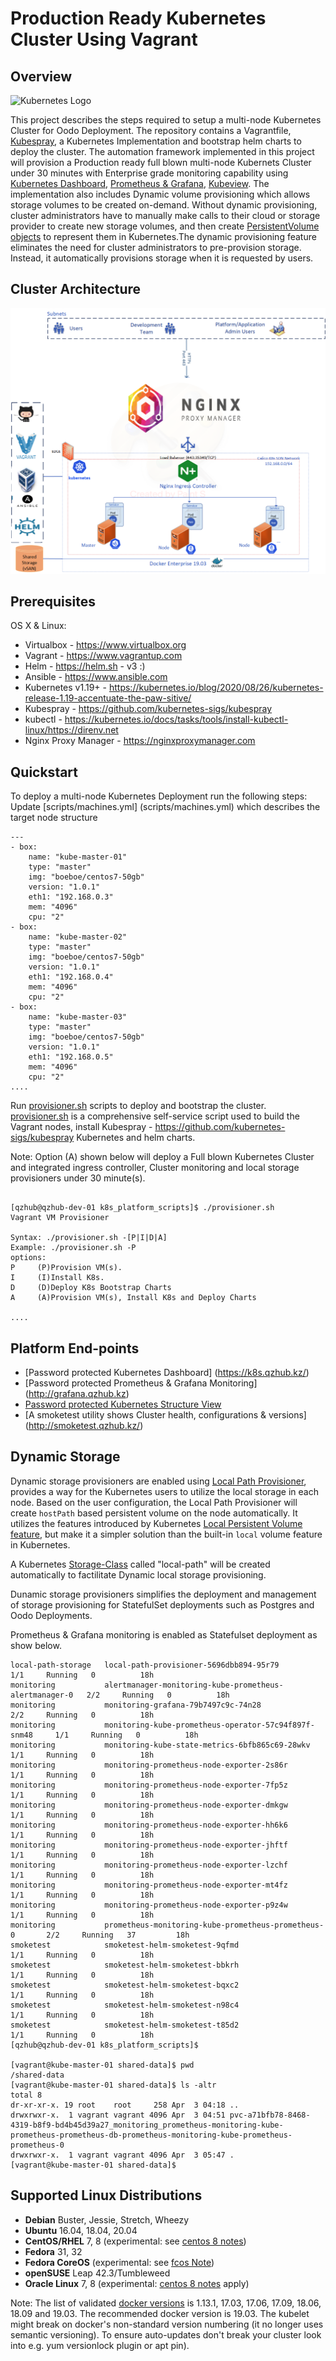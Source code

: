 # Production Ready Kubernetes Cluster Using Vagrant

## Overview
![Kubernetes Logo](https://raw.githubusercontent.com/kubernetes-sigs/kubespray/master/docs/img/kubernetes-logo.png)

This project describes the steps required to setup a multi-node Kubernetes Cluster for Oodo Deployment.
The repository contains a Vagrantfile, [Kubespray](https://github.com/kubernetes-sigs/kubespray), a Kubernetes Implementation and bootstrap helm charts to deploy the cluster. The automation framework implemented in this project will provision a Production ready full blown multi-node Kubernets Cluster under 30 minutes with Enterprise grade monitoring capability using [Kubernetes Dashboard](https://kubernetes.io/docs/tasks/access-application-cluster/web-ui-dashboard/), [Prometheus & Grafana](https://grafana.com/grafana/dashboards/315), [Kubeview](https://github.com/benc-uk/kubeview).
The implementation also includes Dynamic volume provisioning which allows storage volumes to be created on-demand. Without dynamic provisioning, cluster administrators have to manually make calls to their cloud or storage provider to create new storage volumes, and then create [PersistentVolume objects](https://kubernetes.io/docs/concepts/storage/persistent-volumes/) to represent them in Kubernetes.The dynamic provisioning feature eliminates the need for cluster administrators to pre-provision storage. Instead, it automatically provisions storage when it is requested by users. 


## Cluster Architecture

![Scheme](logo/K8s-Dev-Architecture.png)

## Prerequisites
OS X & Linux:

- Virtualbox - https://www.virtualbox.org
- Vagrant - https://www.vagrantup.com
- Helm - https://helm.sh - v3 :)
- Ansible - https://www.ansible.com 
- Kubernetes v1.19+ - https://kubernetes.io/blog/2020/08/26/kubernetes-release-1.19-accentuate-the-paw-sitive/
- Kubespray - https://github.com/kubernetes-sigs/kubespray
- kubectl - https://kubernetes.io/docs/tasks/tools/install-kubectl-linux/https://direnv.net
- Nginx Proxy Manager - https://nginxproxymanager.com
## Quickstart

To deploy a multi-node Kubernetes Deployment run the following steps:
Update [scripts/machines.yml] (scripts/machines.yml) which describes the target node structure
```ShellSession
---
- box:
    name: "kube-master-01"
    type: "master"
    img: "boeboe/centos7-50gb"
    version: "1.0.1"
    eth1: "192.168.0.3"
    mem: "4096"
    cpu: "2"
- box:
    name: "kube-master-02"
    type: "master"
    img: "boeboe/centos7-50gb"
    version: "1.0.1"
    eth1: "192.168.0.4"
    mem: "4096"
    cpu: "2"
- box:
    name: "kube-master-03"
    type: "master"
    img: "boeboe/centos7-50gb"
    version: "1.0.1"
    eth1: "192.168.0.5"
    mem: "4096"
    cpu: "2"
....   
```
Run [provisioner.sh](provisioner.sh) scripts to deploy and bootstrap the cluster. [provisioner.sh](provisioner.sh) is a comprehensive self-service script used to build the Vagrant nodes, install Kubespray - https://github.com/kubernetes-sigs/kubespray  Kubernetes and helm charts.

Note: Option (A) shown below will deploy a Full blown Kubernetes Cluster and integrated ingress controller, Cluster monitoring and local storage provisioners under 30 minute(s).

```ShellSession

[qzhub@qzhub-dev-01 k8s_platform_scripts]$ ./provisioner.sh 
Vagrant VM Provisioner

Syntax: ./provisioner.sh -[P|I|D|A]
Example: ./provisioner.sh -P
options:
P     (P)Provision VM(s).
I     (I)Install K8s.
D     (D)Deploy K8s Bootstrap Charts 
A     (A)Provision VM(s), Install K8s and Deploy Charts

....   
```

## Platform End-points
- [Password protected Kubernetes Dashboard] (https://k8s.qzhub.kz/)
- [Password protected Prometheus & Grafana Monitoring] (http://grafana.qzhub.kz)
- [Password protected Kubernetes Structure View](http://kubeview.qzhub.kz/)
- [A smoketest utility shows Cluster health, configurations & versions] (http://smoketest.qzhub.kz/)

## Dynamic Storage

Dynamic storage provisioners are enabled using [Local Path Provisioner](https://github.com/assign101/local-provisioner/blob/master/README.md_), provides a way for the Kubernetes users to utilize the local storage in each node. Based on the user configuration, the Local Path Provisioner will create `hostPath` based persistent volume on the node automatically. It utilizes the features introduced by Kubernetes [Local Persistent Volume feature](https://kubernetes.io/blog/2018/04/13/local-persistent-volumes-beta/), but make it a simpler solution than the built-in `local` volume feature in Kubernetes.

A Kubernetes [Storage-Class](https://kubernetes.io/docs/concepts/storage/storage-classes/) called "local-path" will be created automatically to factilitate Dynamic local storage provisioning.

Dunamic storage provisioners simplifies the deployment and management of storage provisioning for StatefulSet deployments such as Postgres and Oodo Deployments.

Prometheus & Grafana monitoring is enabled as Statefulset deployment as show below.

```ShellSession
local-path-storage   local-path-provisioner-5696dbb894-95r79                  1/1     Running   0          18h
monitoring           alertmanager-monitoring-kube-prometheus-alertmanager-0   2/2     Running   0          18h
monitoring           monitoring-grafana-79b7497c9c-74n28                      2/2     Running   0          18h
monitoring           monitoring-kube-prometheus-operator-57c94f897f-snm48     1/1     Running   0          18h
monitoring           monitoring-kube-state-metrics-6bfb865c69-28wkv           1/1     Running   0          18h
monitoring           monitoring-prometheus-node-exporter-2s86r                1/1     Running   0          18h
monitoring           monitoring-prometheus-node-exporter-7fp5z                1/1     Running   0          18h
monitoring           monitoring-prometheus-node-exporter-dmkgw                1/1     Running   0          18h
monitoring           monitoring-prometheus-node-exporter-hh6k6                1/1     Running   0          18h
monitoring           monitoring-prometheus-node-exporter-jhftf                1/1     Running   0          18h
monitoring           monitoring-prometheus-node-exporter-lzchf                1/1     Running   0          18h
monitoring           monitoring-prometheus-node-exporter-mt4fz                1/1     Running   0          18h
monitoring           monitoring-prometheus-node-exporter-p9z4w                1/1     Running   0          18h
monitoring           prometheus-monitoring-kube-prometheus-prometheus-0       2/2     Running   37         18h
smoketest            smoketest-helm-smoketest-9qfmd                           1/1     Running   0          18h
smoketest            smoketest-helm-smoketest-bbkrh                           1/1     Running   0          18h
smoketest            smoketest-helm-smoketest-bqxc2                           1/1     Running   0          18h
smoketest            smoketest-helm-smoketest-n98c4                           1/1     Running   0          18h
smoketest            smoketest-helm-smoketest-t85d2                           1/1     Running   0          18h
[qzhub@qzhub-dev-01 k8s_platform_scripts]$ 

[vagrant@kube-master-01 shared-data]$ pwd
/shared-data
[vagrant@kube-master-01 shared-data]$ ls -altr
total 8
dr-xr-xr-x. 19 root    root     258 Apr  3 04:18 ..
drwxrwxr-x.  1 vagrant vagrant 4096 Apr  3 04:51 pvc-a71bfb78-8468-4319-b8f9-bd4b45d39a27_monitoring_prometheus-monitoring-kube-prometheus-prometheus-db-prometheus-monitoring-kube-prometheus-prometheus-0
drwxrwxr-x.  1 vagrant vagrant 4096 Apr  3 05:47 .
[vagrant@kube-master-01 shared-data]$ 

```
## Supported Linux Distributions

- **Debian** Buster, Jessie, Stretch, Wheezy
- **Ubuntu** 16.04, 18.04, 20.04
- **CentOS/RHEL** 7, 8 (experimental: see [centos 8 notes](docs/centos8.md))
- **Fedora** 31, 32
- **Fedora CoreOS** (experimental: see [fcos Note](docs/fcos.md))
- **openSUSE** Leap 42.3/Tumbleweed
- **Oracle Linux** 7, 8 (experimental: [centos 8 notes](docs/centos8.md) apply)

Note: The list of validated [docker versions](https://kubernetes.io/docs/setup/production-environment/container-runtimes/#docker) is 1.13.1, 17.03, 17.06, 17.09, 18.06, 18.09 and 19.03. The recommended docker version is 19.03. The kubelet might break on docker's non-standard version numbering (it no longer uses semantic versioning). To ensure auto-updates don't break your cluster look into e.g. yum versionlock plugin or apt pin).

